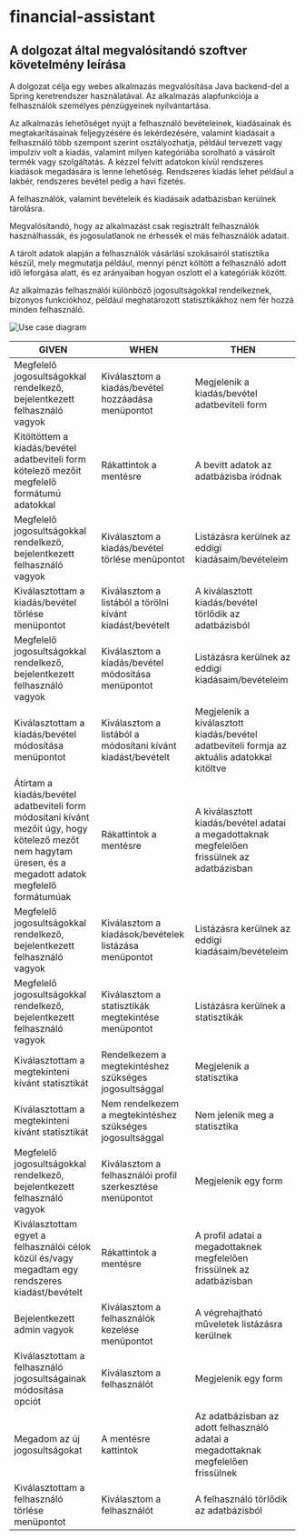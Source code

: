 # financial-assistant

## A dolgozat által megvalósítandó szoftver követelmény leírása

A dolgozat célja egy webes alkalmazás megvalósítása Java backend-del a Spring keretrendszer használatával. Az alkalmazás alapfunkciója a felhasználók személyes pénzügyeinek nyilvántartása.

Az alkalmazás lehetőséget nyújt a felhasználó bevételeinek, kiadásainak és megtakarításainak feljegyzésére és lekérdezésére, valamint kiadásait a felhasználó több szempont szerint osztályozhatja, például tervezett vagy impulzív volt a kiadás, valamint milyen kategóriába sorolható a vásárolt termék vagy szolgáltatás. A kézzel felvitt adatokon kívül rendszeres kiadások megadására is lenne lehetőség. Rendszeres kiadás lehet például a lakbér, rendszeres bevétel pedig a havi fizetés.

A felhasználók, valamint bevételeik és kiadásaik adatbázisban kerülnek tárolásra.

Megvalósítandó, hogy az alkalmazást csak regisztrált felhasználók használhassák, és jogosulatlanok ne érhessék el más felhasználók adatait.

A tárolt adatok alapján a felhasználók vásárlási szokásairól statisztika készül, mely megmutatja például, mennyi pénzt költött a felhasználó adott idő leforgása alatt, és ez arányaiban hogyan oszlott el a kategóriák között.

Az alkalmazás felhasználói különböző jogosultságokkal rendelkeznek, bizonyos funkciókhoz, például meghatározott statisztikákhoz nem fér hozzá minden felhasználó.

![Use case diagram](https://github.com/szilagyizsofia/financial-assistant/blob/master/Untitled%20Diagram.jpg)

GIVEN | WHEN | THEN
--- | --- | ---
Megfelelő jogosultságokkal rendelkező, bejelentkezett felhasználó vagyok | Kiválasztom a kiadás/bevétel hozzáadása menüpontot | Megjelenik a kiadás/bevétel adatbeviteli form
Kitöltöttem a kiadás/bevétel adatbeviteli form kötelező mezőit megfelelő formátumú adatokkal | Rákattintok a mentésre | A bevitt adatok az adatbázisba íródnak
Megfelelő jogosultságokkal rendelkező, bejelentkezett felhasználó vagyok | Kiválasztom a kiadás/bevétel törlése menüpontot | Listázásra kerülnek az eddigi kiadásaim/bevételeim
Kiválasztottam a kiadás/bevétel törlése menüpontot | Kiválasztom a listából a törölni kívánt kiadást/bevételt | A kiválasztott kiadás/bevétel törlődik az adatbázisból
Megfelelő jogosultságokkal rendelkező, bejelentkezett felhasználó vagyok | Kiválasztom a kiadás/bevétel módosítása menüpontot | Listázásra kerülnek az eddigi kiadásaim/bevételeim
Kiválasztottam a kiadás/bevétel módosítása menüpontot | Kiválasztom a listából a módosítani kívánt kiadást/bevételt | Megjelenik a kiválasztott kiadás/bevétel adatbeviteli formja az aktuális adatokkal kitöltve
Átírtam a kiadás/bevétel adatbeviteli form módosítani kívánt mezőit úgy, hogy kötelező mezőt nem hagytam üresen, és a megadott adatok megfelelő formátumúak | Rákattintok a mentésre | A kiválasztott kiadás/bevétel adatai a megadottaknak megfelelően frissülnek az adatbázisban
Megfelelő jogosultságokkal rendelkező, bejelentkezett felhasználó vagyok | Kiválasztom a kiadások/bevételek listázása menüpontot | Listázásra kerülnek az eddigi kiadásaim/bevételeim
Megfelelő jogosultságokkal rendelkező, bejelentkezett felhasználó vagyok | Kiválasztom a statisztikák megtekintése menüpontot | Listázásra kerülnek a statisztikák
Kiválasztottam a megtekinteni kívánt statisztikát | Rendelkezem a megtekintéshez szükséges jogosultsággal  | Megjelenik a statisztika
Kiválasztottam a megtekinteni kívánt statisztikát | Nem rendelkezem a megtekintéshez szükséges jogosultsággal | Nem jelenik meg a statisztika
Megfelelő jogosultságokkal rendelkező, bejelentkezett felhasználó vagyok | Kiválasztom a felhasználói profil szerkesztése menüpontot | Megjelenik egy form 
Kiválasztottam egyet a felhasználói célok közül és/vagy megadtam egy rendszeres kiadást/bevételt | Rákattintok a mentésre | A profil adatai a megadottaknek megfelelően frissülnek az adatbázisban
Bejelentkezett admin vagyok | Kiválasztom a felhasználók kezelése menüpontot | A végrehajtható műveletek listázásra kerülnek
Kiválasztottam a felhasználó jogosultságainak módosítása opciót | Kiválasztom a felhasználót | Megjelenik egy form
Megadom az új jogosultságokat | A mentésre kattintok | Az adatbázisban az adott felhasználó adatai a megadottaknak megfelelően frissülnek
Kiválasztottam a felhasználó törlése menüpontot | Kiválasztom a felhasználót | A felhasználó törlődik az adatbázisból
